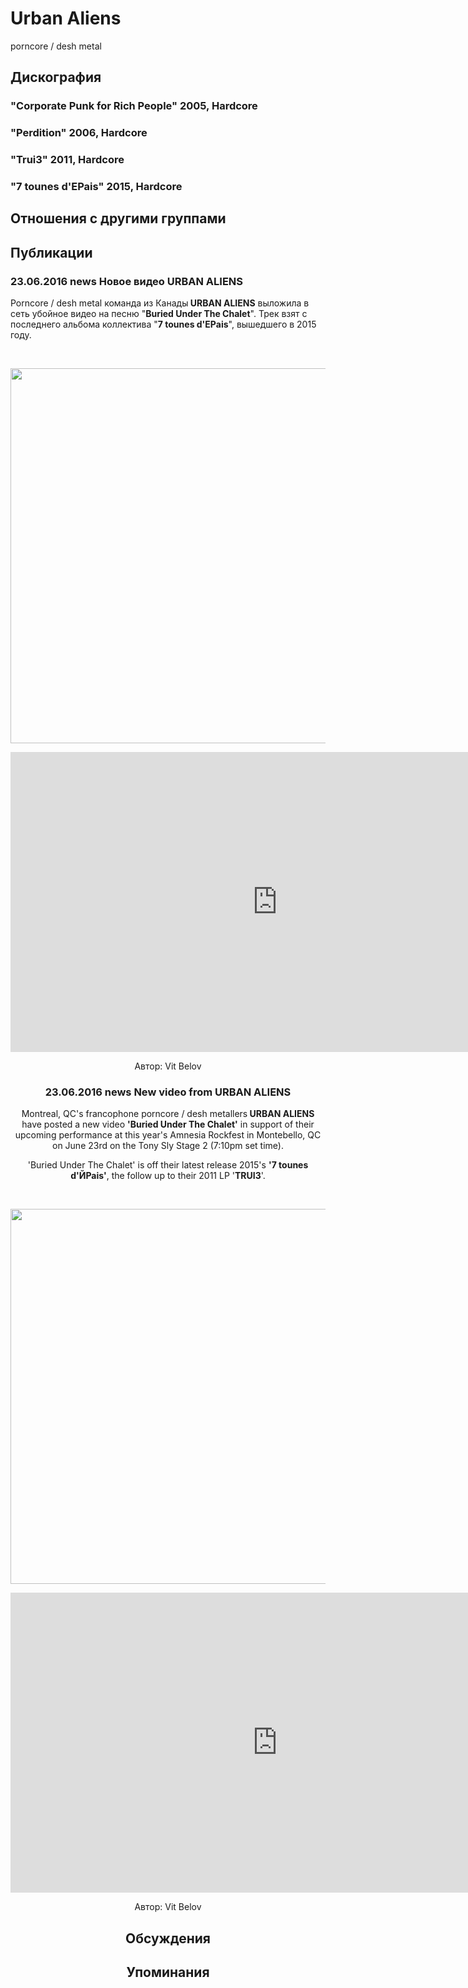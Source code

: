 # Urban Aliens

 porncore / desh metal

## Дискография

### "Corporate Punk for Rich People" 2005, Hardcore



### "Perdition" 2006, Hardcore



### "Trui3" 2011, Hardcore



### "7 tounes d'EPais" 2015, Hardcore




## Отношения с другими группами


## Публикации

### 23.06.2016 news Новое видео URBAN ALIENS

<p>Porncore / desh metal команда из Канады<strong> URBAN ALIENS</strong> выложила в сеть убойное видео на песню "<strong>Buried Under The Chalet</strong>". Трек взят с последнего альбома коллектива "<strong>7 tounes d'EPais</strong>", вышедшего в 2015 году. </p><p>&nbsp;<center><img width="600" height="600" src="/images/news_rus/2016.06/29442.jpg" border="0"></p><p><center><iframe width="854" height="480" src="https://www.youtube.com/embed/2Cw76AKmfys" frameborder="0" allowfullscreen></iframe></p>
Автор: Vit Belov

### 23.06.2016 news New video from URBAN ALIENS

<p>Montreal, QC's francophone porncore / desh metallers<strong> URBAN ALIENS</strong> have posted a new video <strong>'Buried Under The Chalet'</strong> in support of their upcoming performance at this year's Amnesia Rockfest in Montebello, QC on June 23rd on the Tony Sly Stage 2 (7:10pm set time).</p><p>'Buried Under The Chalet' is off their latest release 2015's <strong>'7 tounes d'ЙPais'</strong>, the follow up to their 2011 LP '<strong>TRUI3</strong>'.</p><p>&nbsp;<center><img width="600" height="600" src="/images/news_rus/2016.06/29442.jpg" border="0"><p></p><p><center><iframe width="854" height="480" src="https://www.youtube.com/embed/2Cw76AKmfys" frameborder="0" allowfullscreen=""></iframe><p></p></center></center>
Автор: Vit Belov


## Обсуждения


## Упоминания

